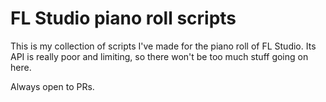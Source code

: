 # FL Studio piano roll scripts

This is my collection of scripts I've made for the piano roll of FL Studio. Its API is really poor and limiting, so there won't be too much stuff going on here.

Always open to PRs.
